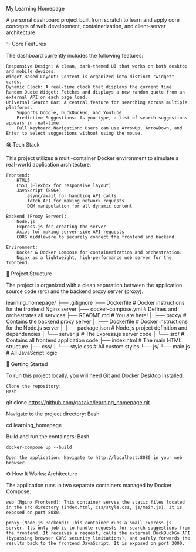 My Learning Homepage

A personal dashboard project built from scratch to learn and apply core concepts of web development, containerization, and client-server architecture.

✨ Core Features

The dashboard currently includes the following features:

    Responsive Design: A clean, dark-themed UI that works on both desktop and mobile devices.
    Widget-Based Layout: Content is organized into distinct "widget" cards.
    Dynamic Clock: A real-time clock that displays the current time.
    Random Quote Widget: Fetches and displays a new random quote from an external API on each page load.
    Universal Search Bar: A central feature for searching across multiple platforms.
        Supports Google, DuckDuckGo, and YouTube.
        Predictive Suggestions: As you type, a list of search suggestions appears in real-time.
        Full Keyboard Navigation: Users can use ArrowUp, ArrowDown, and Enter to select suggestions without using the mouse.

🛠️ Tech Stack

This project utilizes a multi-container Docker environment to simulate a real-world application architecture.

    Frontend:
        HTML5
        CSS3 (Flexbox for responsive layout)
        JavaScript (ES6+)
            async/await for handling API calls
            fetch API for making network requests
            DOM manipulation for all dynamic content

    Backend (Proxy Server):
        Node.js
        Express.js for creating the server
        Axios for making server-side API requests
        CORS middleware to securely connect the frontend and backend.

    Environment:
        Docker & Docker Compose for containerization and orchestration.
        Nginx as a lightweight, high-performance web server for the frontend.

📂 Project Structure

The project is organized with a clean separation between the application source code (src) and the backend proxy server (proxy).

learning_homepage/
├── .gitignore
├── Dockerfile              # Docker instructions for the frontend Nginx server
├── docker-compose.yml      # Defines and orchestrates all services
├── README.md               # You are here!
│
├── proxy/                  # Contains the backend proxy server
│   ├── Dockerfile          # Docker instructions for the Node.js server
│   ├── package.json        # Node.js project definition and dependencies
│   └── server.js           # The Express.js server code
│
└── src/                    # Contains all frontend application code
    ├── index.html          # The main HTML structure
    ├── css/
    │   └── style.css       # All custom styles
    └── js/
        └── main.js         # All JavaScript logic

🚀 Getting Started

To run this project locally, you will need Git and Docker Desktop installed.

    Clone the repository:
    Bash

git clone https://github.com/gazaka/learning_homepage.git

Navigate to the project directory:
Bash

cd learning_homepage

Build and run the containers:
Bash

    docker-compose up --build

    Open the application: Navigate to http://localhost:8080 in your web browser.

⚙️ How It Works: Architecture

The application runs in two separate containers managed by Docker Compose:

    web (Nginx Frontend): This container serves the static files located in the src directory (index.html, css/style.css, js/main.js). It is exposed on port 8080.

    proxy (Node.js Backend): This container runs a small Express.js server. Its only job is to handle requests for search suggestions from the frontend. It receives a request, calls the external DuckDuckGo API (bypassing browser CORS security limitations), and safely forwards the results back to the frontend JavaScript. It is exposed on port 3000.
